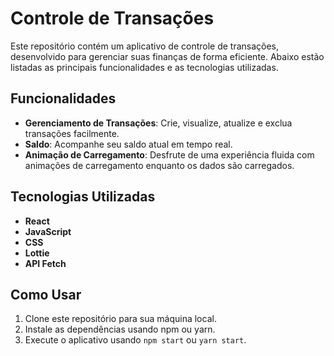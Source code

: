# Controle de Transações

Este repositório contém um aplicativo de controle de transações, desenvolvido para gerenciar suas finanças de forma eficiente. Abaixo estão listadas as principais funcionalidades e as tecnologias utilizadas.

## Funcionalidades

- **Gerenciamento de Transações**: Crie, visualize, atualize e exclua transações facilmente.
- **Saldo**: Acompanhe seu saldo atual em tempo real.
- **Animação de Carregamento**: Desfrute de uma experiência fluida com animações de carregamento enquanto os dados são carregados.

## Tecnologias Utilizadas

- **React**
- **JavaScript**
- **CSS**
- **Lottie**
- **API Fetch**

## Como Usar

1. Clone este repositório para sua máquina local.
2. Instale as dependências usando npm ou yarn.
3. Execute o aplicativo usando `npm start` ou `yarn start`.

